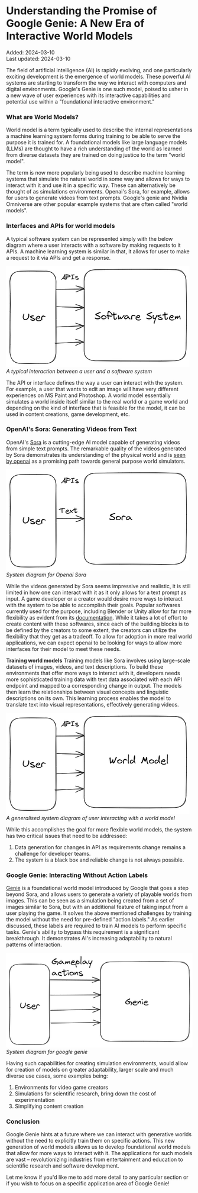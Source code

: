 # Understanding the Promise of Google Genie: A New Era of Interactive World Models
Added: 2024-03-10 <br/>
Last updated: 2024-03-10

The field of artificial intelligence (AI) is rapidly evolving, and one particularly exciting development is the emergence of world models. These powerful AI systems are starting to transform the way we interact with computers and digital environments. Google's Genie is one such model, poised to usher in a new wave of user experiences with its interactive capabilities and potential use within a "foundational interactive environment."

### What are World Models?
World model is a term typically used to describe the internal representations a machine learning system forms during training to be able to serve the purpose it is trained for. A foundational models like large language models (LLMs) are thought to have a rich understanding of the world as learned from diverse datasets they are trained on doing justice to the term "world model".

The term is now more popularly being used to describe machine learning systems that simulate the natural world in some way and allows for ways to interact with it and use it in a specific way. These can alternatively be thought of as simulations environments. Openai's Sora, for example, allows for users to generate videos from text prompts. Google's genie and Nvidia Omniverse are other popular example systems that are often called "world models". 

### Interfaces and APIs for world models
A typical software system can be represented simply with the below diagram where a user interacts with a software by making requests to it APIs. A machine learning system is similar in that, it allows for user to make a request to it via APIs and get a response.

![A typical interaction between a user and a software system](images/Pasted_image_20240310115803.png)
*A typical interaction between a user and a software system*

The API or interface defines the way a user can interact with the system. For example, a user that wants to edit an image will have very different experiences on MS Paint and Photoshop. A world model essentially simulates a world inside itself similar to the real world or a game world and depending on the kind of interface that is feasible for the model, it can be used in content creations, game development, etc.

### OpenAI's Sora: Generating Videos from Text
OpenAI's [Sora](https://openai.com/sora) is a cutting-edge AI model capable of generating videos from simple text prompts. The remarkable quality of the videos generated by Sora demonstrates its understanding of the physical world and is [seen by openai](https://openai.com/research/video-generation-models-as-world-simulators) as a promising path towards general purpose world simulators.

![System diagram for Openai Sora](images/Pasted_image_20240310120039.png)
*System diagram for Openai Sora*

While the videos generated by Sora seems impressive and realistic, it is still limited in how one can interact with it as it only allows for a text prompt as input. A game developer or a creator would desire more ways to interact with the system to be able to accomplish their goals. Popular softwares currently used for the purpose, including Blender or Unity allow for far more flexibility as evident from its [documentation](https://docs.unity3d.com/Manual/index.html). While it takes a lot of effort to create content with these softwares, since each of the building blocks is to be defined by the creators to some extent, the creators can utilize the flexibility that they get as a tradeoff. To allow for adoption in more real world applications, we can expect openai to be looking for ways to allow more interfaces for their model to meet these needs.

**Training world models**
Training models like Sora involves using large-scale datasets of images, videos, and text descriptions. To build these environments that offer more ways to interact with it, developers needs more sophisticated training data with text data associated with each API endpoint and mapped to a corresponding change in output. The models then learn the relationships between visual concepts and linguistic descriptions on its own. This learning process enables the model to translate text into visual representations, effectively generating videos.

![A generalised system diagram of user interacting with a world model](images/Pasted_image_20240310115909.png)
*A generalised system diagram of user interacting with a world model*

While this accomplishes the goal for more flexible world models, the system has two critical issues that need to be addressed:
1. Data generation for changes in API as requirements change remains a challenge for developer teams.
2. The system is a black box and reliable change is not always possible.

### Google Genie: Interacting Without Action Labels
[Genie](https://sites.google.com/view/genie-2024/) is a foundational world model introduced by Google that goes a step beyond Sora, and allows users to generate a variety of playable worlds from images. This can be seen as a simulation being created from a set of images similar to Sora, but with an additional feature of taking input from a user playing the game. It solves the above mentioned challenges by training the model without the need for pre-defined "action labels." As earlier discussed, these labels are required to train AI models to perform specific tasks. Genie's ability to bypass this requirement is a significant breakthrough. It demonstrates AI's increasing adaptability to natural patterns of interaction.

![System diagram for google genie](images/Pasted_image_20240310120448.png)
*System diagram for google genie*

Having such capabilities for creating simulation environments, would allow for creation of models on greater adaptability, larger scale and much diverse use cases, some examples being:
1. Environments for video game creators
2. Simulations for scientific research, bring down the cost of experimentation
3. Simplifying content creation

### Conclusion
Google Genie hints at a future where we can interact with generative worlds without the need to explicitly train them on specific actions. This new generation of world models allows us to develop foundational world models that allow for more ways to interact with it. The applications for such models are vast – revolutionizing industries from entertainment and education to scientific research and software development.

Let me know if you'd like me to add more detail to any particular section or if you wish to focus on a specific application area of Google Genie!